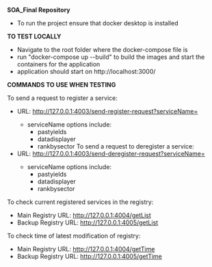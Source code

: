 **SOA_Final Repository**

- To run the project ensure that docker desktop is installed

**TO TEST LOCALLY**
- Navigate to the root folder where the docker-compose file is 
- run "docker-compose up --build" to build the images and start the containers for the application 
- application should start on http://localhost:3000/

**COMMANDS TO USE WHEN TESTING**

To send a request to register a service: 
- URL: http://127.0.0.1:4003/send-register-request?serviceName=<serviceName>
  - serviceName options include:
      - pastyields
      - datadisplayer
      - rankbysector
To send a request to deregister a service:
- URL: http://127.0.0.1:4003/send-deregister-request?serviceName=<serviceName>
  - serviceName options include:
      - pastyields
      - datadisplayer
      - rankbysector
   
To check current registered services in the registry:
- Main Registry URL: http://127.0.0.1:4004/getList
- Backup Registry URL: http://127.0.0.1:4005/getList

 To check time of latest modification of registry:
- Main Registry URL: http://127.0.0.1:4004/getTime
- Backup Registry URL: http://127.0.0.1:4005/getTime
